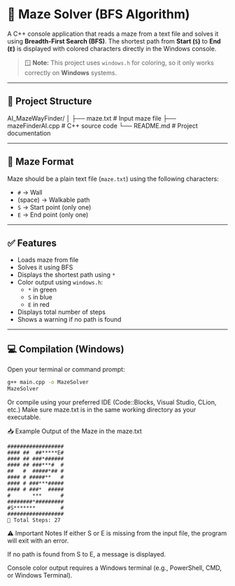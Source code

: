 # 🧭 Maze Solver (BFS Algorithm)

A C++ console application that reads a maze from a text file and solves it using **Breadth-First Search (BFS)**. The shortest path from **Start (`S`)** to **End (`E`)** is displayed with colored characters directly in the Windows console.

> 🪟 **Note:** This project uses `windows.h` for coloring, so it only works correctly on **Windows** systems.

---

## 📁 Project Structure
AI_MazeWayFinder/
│
├── maze.txt # Input maze file
├── mazeFinderAI.cpp # C++ source code
└── README.md # Project documentation


---

## 🧩 Maze Format

Maze should be a plain text file (`maze.txt`) using the following characters:

- `#` → Wall
- (space) → Walkable path
- `S` → Start point (only one)
- `E` → End point (only one)

---

## ✅ Features

- Loads maze from file
- Solves it using BFS
- Displays the shortest path using `*`
- Color output using `windows.h`:
  - `*` in green
  - `S` in blue
  - `E` in red
- Displays total number of steps
- Shows a warning if no path is found

---

## 💻 Compilation (Windows)

Open your terminal or command prompt:

```bash
g++ main.cpp -o MazeSolver
MazeSolver
```
Or compile using your preferred IDE (Code::Blocks, Visual Studio, CLion, etc.)
Make sure maze.txt is in the same working directory as your executable.

📥 Example Output of the Maze in the maze.txt

```
################## 
#### ##  ##*****E#
#### ## ###*######
#### ## ###***#  #
##   #  #####*## #
#### # #####**   #
#### # ###***#####
#### # ###*  #####
#       ***      #
########*#########
#S*******        #
##################
🧮 Total Steps: 27
```

⚠️ Important Notes
If either S or E is missing from the input file, the program will exit with an error.

If no path is found from S to E, a message is displayed.

Console color output requires a Windows terminal (e.g., PowerShell, CMD, or Windows Terminal).
